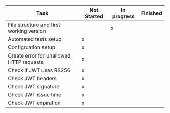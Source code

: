 | Task  | Not Started  | In progress  | Finished  |
|---|---|---|---|
| File structure and first working version  |   | x |   |
| Automated tests setup  | x  |   |   |
| Configruation setup | x  |   |   |
| Create error for unallowed HTTP requests |x   |   |   |
| Check if JWT uses RS256 |x   |   |   |
| Check JWT headers |x   |   |   |
| Check JWT signature |x   |   |   |
| Check JWT issue time |x   |   |   |
| Check JWT expiration |x   |   |   |